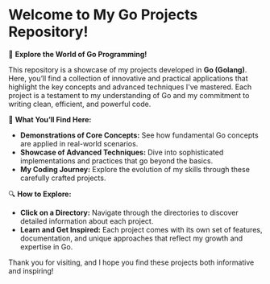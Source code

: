 # Welcome to My Go Projects Repository!

🚀 **Explore the World of Go Programming!**

This repository is a showcase of my projects developed in **Go (Golang)**. Here, you’ll find a collection of innovative and practical applications that highlight the key concepts and advanced techniques I've mastered. Each project is a testament to my understanding of Go and my commitment to writing clean, efficient, and powerful code.

🌟 **What You’ll Find Here:**

- **Demonstrations of Core Concepts:** See how fundamental Go concepts are applied in real-world scenarios.
- **Showcase of Advanced Techniques:** Dive into sophisticated implementations and practices that go beyond the basics.
- **My Coding Journey:** Explore the evolution of my skills through these carefully crafted projects.

🔍 **How to Explore:**

- **Click on a Directory:** Navigate through the directories to discover detailed information about each project.
- **Learn and Get Inspired:** Each project comes with its own set of features, documentation, and unique approaches that reflect my growth and expertise in Go.

Thank you for visiting, and I hope you find these projects both informative and inspiring!
